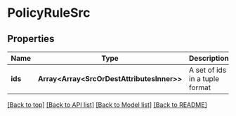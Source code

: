# PolicyRuleSrc

## Properties

|Name | Type | Description | Notes|
|------------ | ------------- | ------------- | -------------|
|**ids** | **Array&lt;Array&lt;SrcOrDestAttributesInner&gt;&gt;** | A set of ids in a tuple format | [optional] [default to undefined]|




[[Back to top]](#) [[Back to API list]](../../README.md#documentation-for-api-endpoints) [[Back to Model list]](../../README.md#documentation-for-models) [[Back to README]](../../README.md)
